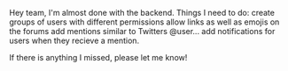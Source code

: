 Hey team, I'm almost done with the backend. Things I need to do:
create groups of users with different permissions
allow links as well as emojis on the forums
add mentions similar to Twitters @user...
add notifications for users when they recieve a mention.

If there is anything I missed, please let me know!
